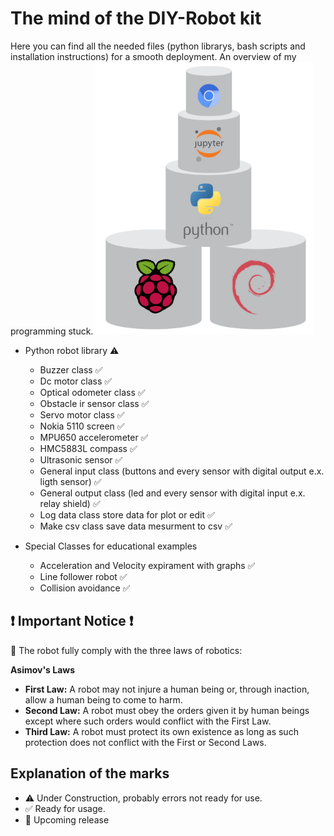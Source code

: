 # The mind of the DIY-Robot kit

Here you can find all the needed files (python librarys, bash scripts and installation instructions) for a smooth deployment.
An overview of my programming stuck.
![prog stuck](../assets/images/prog_stuck.png)


* Python robot library :warning:
  * Buzzer class :white_check_mark:
  * Dc motor class :white_check_mark:
  * Optical odometer class :white_check_mark:
  * Obstacle ir sensor  class :white_check_mark:
  * Servo motor class :white_check_mark:  
  * Nokia 5110 screen :white_check_mark:  
  * MPU650 accelerometer :white_check_mark: 
  * HMC5883L compass :white_check_mark:
  * Ultrasonic sensor :white_check_mark:
  * General input class (buttons and every sensor with digital output e.x. ligth sensor) :white_check_mark:
  * General output class (led and every sensor with digital input e.x. relay shield) :white_check_mark:
  * Log data class store data for plot or edit :white_check_mark:
  * Make csv class save data mesurment to csv :white_check_mark:
  
* Special Classes for educational examples
  * Acceleration and Velocity expirament with graphs :white_check_mark:
  * Line follower robot :white_check_mark:
  * Collision avoidance :white_check_mark:

## :exclamation: **Important Notice** :exclamation:
:cop: The robot fully comply with the three laws of robotics:

**Asimov's Laws**

  * **First Law:** A robot may not injure a human being or, through inaction, allow a human being to come to harm.
  * **Second Law:** A robot must obey the orders given it by human beings except where such orders would conflict with the First Law.
  * **Third Law:** A robot must protect its own existence as long as such protection does not conflict with the First or Second Laws.

## Explanation of the marks
* :warning: Under Construction, probably errors not ready for use.
* :white_check_mark: Ready for usage.
* :construction: Upcoming release
